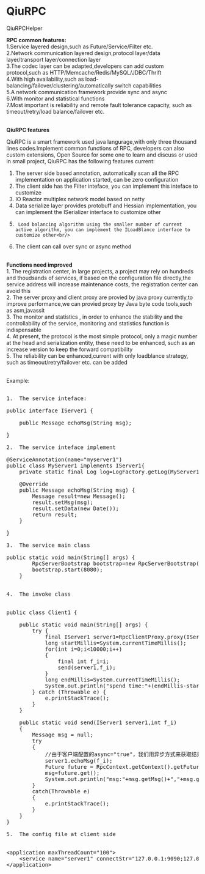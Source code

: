 # QiuRPC
QiuRPCHelper


<b>RPC common features:</b><br/>
1.Service layered design,such as Future/Service/Filter etc.<br/>
2.Network communication layered design,protocol layer/data layer/transport layer/connection layer<br/>
3.The codec layer can be adapted,developers can add custom protocol,such as HTTP/Memcache/Redis/MySQL/JDBC/Thrift<br/>
4.With high availability,such as load-balancing/failover/clustering/automatically switch capabilities<br/>
5.A network communication framework provide sync and async<br/>
6.With monitor and statistical functions<br/>
7.Most important is reliability and remote fault tolerance capacity, such as timeout/retry/load balance/failover etc.<br/>
<br/>

<b>QiuRPC features</b><br/>

QiuRPC is a smart framework used java langurage,with  only three thousand lines codes.Implement common functions of RPC, developers can also custom extensions, Open Source for some one to learn and discuss or used in  small project, QiuRPC has the following features current:<br/>
1.	The server side based annotation, automatically scan all the RPC implementation on application started, can be zero configuration<br/>
2.	The client side  has the Filter inteface, you can implement this inteface to customize <br/>
3.	IO Reactor multiplex network model based on netty<br/>
4.	Data serialize layer provides protobuff and Hessian implementation, you can implement the ISerializer interface to customize other<br/>
5.      Load balancing algorithm using the smaller number of current active algorithm, you can implement the ILoadBlance interface to customize other<br/>
6.	The client can call over sync or async method <br/>

<br/>
<b>Functions need improved</b><br/>
1.      The registration center, in large projects, a project may rely on hundreds and thoudsands of services, if based on the configuration file directly,the service address will increase  maintenance costs,  the registration center can avoid this<br/>
2.	The server proxy and client proxy are provied by java proxy currently,to improve performance,we can provied proxy by Java byte code tools,such as asm,javassit<br/>
3.	The monitor and statistics , in order to enhance the stability and the controllability of the service, monitoring and statistics function is indispensable<br/>
4.	At present, the protocol is the most simple protocol, only a magic number at the head and serialization entity, these need to be enhanced, such as an increase version to keep the forward compatibility<br/>
5.	The reliability can be enhanced,current with only loadblance strategy, such as timeout/retry/failover etc. can be added<br/>
<br/>

Example:<br/>

<pre>

1.	The service inteface:

public interface IServer1 {
	
	public Message echoMsg(String msg);
	
}

2.	The service inteface implement

@ServiceAnnotation(name="myserver1")
public class MyServer1 implements IServer1{
	private static final Log log=LogFactory.getLog(MyServer1.class);

	@Override
	public Message echoMsg(String msg) {
		Message result=new Message();
		result.setMsg(msg);
		result.setData(new Date());
		return result;
	}

}

3.	The service main class

public static void main(String[] args) {
		RpcServerBootstrap bootstrap=new RpcServerBootstrap();
		bootstrap.start(8080);
	}


4.	The invoke class


public class Client1 {
	
	public static void main(String[] args) {
		try {
			final IServer1 server1=RpcClientProxy.proxy(IServer1.class,"server1" , "myserver1");
			long startMillis=System.currentTimeMillis();
			for(int i=0;i<10000;i++)
			{
				final int f_i=i;
				send(server1,f_i);
			}
			long endMillis=System.currentTimeMillis();
			System.out.println("spend time:"+(endMillis-startMillis));
		} catch (Throwable e) {
			e.printStackTrace();
		}
	}
	
	public static void send(IServer1 server1,int f_i)
	{
		Message msg = null;
		try
		{
			//由于客户端配置的async="true"，我们用异步方式来获取结果，如果是同步方式，直接msg=server1.echoMsg(f_i)即可
			server1.echoMsg(f_i);
			Future<Message> future = RpcContext.getContext().getFuture();
			msg=future.get();
			System.out.println("msg:"+msg.getMsg()+","+msg.getData());
		}
		catch(Throwable e)
		{
			e.printStackTrace();
		}
	}
}

5.  The config file at client side


&lt;application maxThreadCount="100"&gt;
	&lt;service name="server1" connectStr="127.0.0.1:9090;127.0.0.1:8080" maxConnection="100" async="true"&gt;&lt;/service&gt;
&lt;/application&gt;


</pre>
